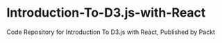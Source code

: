 # Introduction-To-D3.js-with-React
Code Repository for Introduction To D3.js with React, Published by Packt
